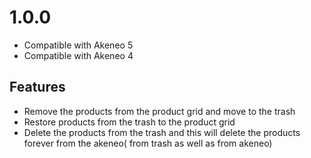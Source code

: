 # 1.0.0
- Compatible with Akeneo 5
- Compatible with Akeneo 4
## Features

- Remove the products from the product grid and move to the trash
- Restore products from the trash to the product grid
- Delete the products from the trash and this will delete the products forever from the akeneo( from trash as well as from akeneo)